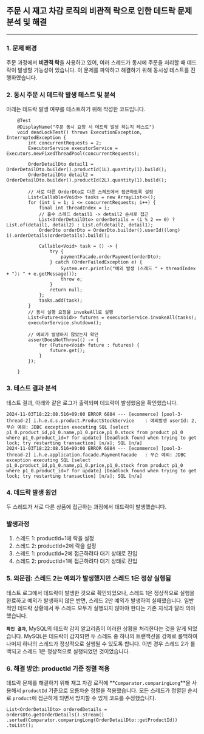 ## 주문 시 재고 차감 로직의 비관적 락으로 인한 데드락 문제 분석 및 해결

---

### 1. 문제 배경
주문 과정에서 **비관적 락**을 사용하고 있어, 여러 스레드가 동시에 주문을 처리할 때 데드락이 발생할 가능성이 있습니다.
이 문제를 파악하고 해결하기 위해 동시성 테스트를 진행하였습니다.

###  2. 동시 주문 시 데드락 발생 테스트 및 분석
아래는 데드락 발생 여부를 테스트하기 위해 작성한 코드입니다.
```
    @Test
    @DisplayName("주문 동시 요청 시 데드락 발생 하는지 테스트")
    void deadLockTest() throws ExecutionException, InterruptedException {
        int concurrentRequests = 2;
        ExecutorService executorService = Executors.newFixedThreadPool(concurrentRequests);

        OrderDetailDto detail1 = OrderDetailDto.builder().productId(1L).quantity(1).build();
        OrderDetailDto detail2 = OrderDetailDto.builder().productId(2L).quantity(1).build();

        // 서로 다른 OrderDto로 다른 스레드에서 접근하도록 설정
        List<Callable<Void>> tasks = new ArrayList<>();
        for (int i = 1; i <= concurrentRequests; i++) {
            final int threadIndex = i;
            // 홀수 스레드 detail1 -> detail2 순서로 접근
            List<OrderDetailDto> orderDetails = (i % 2 == 0) ? List.of(detail1, detail2) : List.of(detail2, detail1);
            OrderDto orderDto = OrderDto.builder().userId((long) i).orderDetails(orderDetails).build();

            Callable<Void> task = () -> {
                try {
                    paymentFacade.orderPayment(orderDto);
                } catch (OrderFailedException e) {
                    System.err.println("예외 발생 (스레드 " + threadIndex + "): " + e.getMessage());
                    throw e;
                }
                return null;
            };
            tasks.add(task);
        }
        // 동시 실행 요청을 invokeAll로 실행
        List<Future<Void>> futures = executorService.invokeAll(tasks);
        executorService.shutdown();

        // 예외가 발생하지 않았는지 확인
        assertDoesNotThrow(() -> {
            for (Future<Void> future : futures) {
                future.get(); 
            }
        });

    }
```
###  3. 테스트 결과 분석
테스트 결과, 아래와 같은 로그가 출력되며 데드락이 발생했음을 확인했습니다.
```
2024-11-03T18:22:08.516+09:00 ERROR 6884 --- [ecommerce] [pool-3-thread-2] i.h.e.d.s.product.ProductStockService    : 예외발생 userId: 2, 무슨 예외: JDBC exception executing SQL [select p1_0.product_id,p1_0.name,p1_0.price,p1_0.stock from product p1_0 where p1_0.product_id=? for update] [Deadlock found when trying to get lock; try restarting transaction] [n/a]; SQL [n/a]
2024-11-03T18:22:08.516+09:00 ERROR 6884 --- [ecommerce] [pool-3-thread-2] i.h.e.application.facade.PaymentFacade   : 무슨 예외: JDBC exception executing SQL [select p1_0.product_id,p1_0.name,p1_0.price,p1_0.stock from product p1_0 where p1_0.product_id=? for update] [Deadlock found when trying to get lock; try restarting transaction] [n/a]; SQL [n/a]
```
###  4. 데드락 발생 원인
두 스레드가 서로 다른 상품에 접근하는 과정에서 데드락이 발생했습니다.
###  **발생과정**
1. 스레드 1: productId=1에 락을 설정
2. 스레드 2: productId=2에 락을 설정
3. 스레드 1: productId=2에 접근하려다 대기 상태로 진입
4. 스레드 2: productId=1에 접근하려다 대기 상태로 진입

###  5. 의문점: 스레드 2는 예외가 발생했지만 스레드 1은 정상 실행됨

테스트 로그에서 데드락이 발생한 것으로 확인되었으나, 스레드 1은 정상적으로 실행을 완료하고 예외가 발생하지 않은 반면, 스레드 2만 예외가 발생하여 실패했습니다. 일반적인 데드락 상황에서 두 스레드 모두가 실행되지 않아야 한다는 기존 지식과 달라 의아했습니다.

**`확인 결과`**, MySQL의 데드락 감지 알고리즘이 이러한 상황을 처리한다는 것을 알게 되었습니다. MySQL은 데드락이 감지되면 두 스레드 중 하나의 트랜잭션을 강제로 롤백하여 나머지 하나의 스레드가 정상적으로 실행될 수 있도록 합니다. 이번 경우 스레드 2가 롤백되고 스레드 1은 정상적으로 실행되었던 것이었습니다.

###  6. 해결 방안: productId 기준 정렬 적용
데드락 문제를 해결하기 위해 재고 차감 로직에 **`Comparator.comparingLong`**을 사용해서 `productId` 기준으로 오름차순 정렬을 적용했습니다.  모든 스레드가 정렬된 순서로 `product`에 접근하게 되면서 방지할 수 있게 코드를 수정했습니다.
```
List<OrderDetailDto> orderedDetails = ordersDto.getOrderDetails().stream()
.sorted(Comparator.comparingLong(OrderDetailDto::getProductId))
.toList();
```